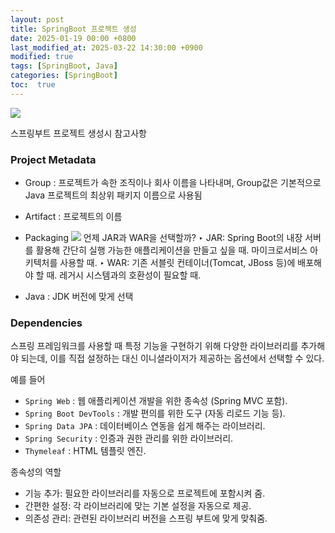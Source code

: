 ```yaml
---
layout: post
title: SpringBoot 프로젝트 생성
date: 2025-01-19 00:00 +0800
last_modified_at: 2025-03-22 14:30:00 +0900
modified: true
tags: [SpringBoot, Java]
categories: [SpringBoot]
toc:  true
---
```

![](https://velog.velcdn.com/images/ukja2/post/f5a31409-56dc-4b07-bbbe-490beb314b9e/image.png)

스프링부트 프로젝트 생성시 참고사항
<!--more-->


### Project Metadata
- Group : 프로젝트가 속한 조직이나 회사 이름을 나타내며, Group값은 기본적으로 Java 프로젝트의 최상위 패키지 이름으로 사용됨
- Artifact : 프로젝트의 이름
- Packaging 
	![](https://velog.velcdn.com/images/ukja2/post/1e1f9960-567f-49ae-8354-bfec19829826/image.png)
언제 JAR과 WAR을 선택할까?
‣ JAR:
Spring Boot의 내장 서버를 활용해 간단히 실행 가능한 애플리케이션을 만들고 싶을 때.
마이크로서비스 아키텍처를 사용할 때.
‣ WAR:
기존 서블릿 컨테이너(Tomcat, JBoss 등)에 배포해야 할 때.
레거시 시스템과의 호환성이 필요할 때.

- Java : JDK 버전에 맞게 선택

### Dependencies
스프링 프레임워크를 사용할 때 특정 기능을 구현하기 위해 다양한 라이브러리를 추가해야 되는데, 이를 직접 설정하는 대신 이니셜라이저가 제공하는 옵션에서 선택할 수 있다.

예를 들어
- `Spring Web` : 웹 애플리케이션 개발을 위한 종속성 (Spring MVC 포함).
- `Spring Boot DevTools` : 개발 편의를 위한 도구 (자동 리로드 기능 등).
- `Spring Data JPA` : 데이터베이스 연동을 쉽게 해주는 라이브러리.
- `Spring Security` : 인증과 권한 관리를 위한 라이브러리.
- `Thymeleaf` : HTML 템플릿 엔진.

종속성의 역할

- 기능 추가: 필요한 라이브러리를 자동으로 프로젝트에 포함시켜 줌.
- 간편한 설정: 각 라이브러리에 맞는 기본 설정을 자동으로 제공.
- 의존성 관리: 관련된 라이브러리 버전을 스프링 부트에 맞게 맞춰줌.

